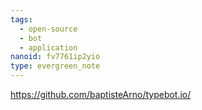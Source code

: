 ```yaml
---
tags:
  - open-source
  - bot
  - application
nanoid: fv7761ip2yio
type: evergreen_note
---
```

https://github.com/baptisteArno/typebot.io/
